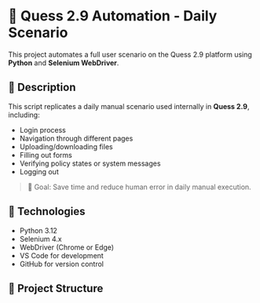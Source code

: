 # 🤖 Quess 2.9 Automation - Daily Scenario

This project automates a full user scenario on the Quess 2.9 platform using **Python** and **Selenium WebDriver**.

## 📌 Description

This script replicates a daily manual scenario used internally in **Quess 2.9**, including:

- Login process
- Navigation through different pages
- Uploading/downloading files
- Filling out forms
- Verifying policy states or system messages
- Logging out

> 🎯 Goal: Save time and reduce human error in daily manual execution.

## 🧰 Technologies

- Python 3.12
- Selenium 4.x
- WebDriver (Chrome or Edge)
- VS Code for development
- GitHub for version control

## 📂 Project Structure

